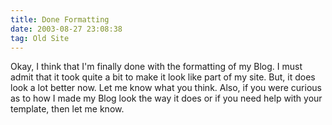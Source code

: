 ```yaml
---
title: Done Formatting
date: 2003-08-27 23:08:38
tag: Old Site
---
```

Okay, I think that I'm finally done with the formatting of my Blog. I must admit that it took quite a bit to make it look like part of my site. But, it does look a lot better now. Let me know what you think. Also, if you were curious as to how I made my Blog look the way it does or if you need help with your template, then let me know.